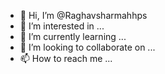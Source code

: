 - 👋 Hi, I’m @Raghavsharmahhps
- 👀 I’m interested in ...
- 🌱 I’m currently learning ...
- 💞️ I’m looking to collaborate on ...
- 📫 How to reach me ...

<!---
Raghavsharmahhps/Raghavsharmahhps is a ✨ special ✨ repository because its `README.md` (this file) appears on your GitHub profile.
You can click the Preview link to take a look at your changes.
--->
